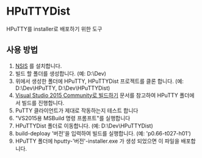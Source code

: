 # HPuTTYDist

HPuTTY를 installer로 배포하기 위한 도구

## 사용 방법

1. [NSIS](http://nsis.sourceforge.net/) 를 설치합니다.
2. 빌드 할 폴더를 생성합니다. (예: D:\Dev)
3. 위에서 생성한 폴더에 HPuTTY, HPuTTYDist 프로젝트를 클론 합니다. (예: D:\Dev\HPuTTY, D:\Dev\HPuTTYDist)
4. [Visual Studio 2015 Community로 빌드하기](https://github.com/teamnop/HPuTTY/wiki/Visual-Studio-2015-Community-%EB%A1%9C-%EB%B9%8C%EB%93%9C%ED%95%98%EA%B8%B0) 문서를 참고하여 HPuTTY 폴더에서 빌드를 진행합니다.
5. PuTTY 클라이언트가 제대로 작동하는지 테스트 합니다
6. "VS2015용 MSBuild 명령 프롬프트"를 실행합니다
7. HPuTTYDist 폴더로 이동합니다. (예: D:\Dev\HPuTTYDist)
8. build-deploay '버전'을 입력하여 빌드를 실행합니다. (예: 'p0.66-t027-h01')
9. HPuTTY 폴더에 hputty-'버전'-installer.exe 가 생성 되었으면 이 파일을 배포합니다.
